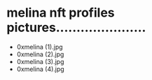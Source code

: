 # melina nft profiles pictures......................
- 0xmelina (1).jpg
- 0xmelina (2).jpg
- 0xmelina (3).jpg
- 0xmelina (4).jpg
